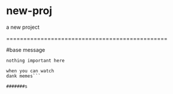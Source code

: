# new-proj
a new project

===============================================

#base message

`nothing important here`

```why look at programs
when you can watch
dank memes```

#######s
